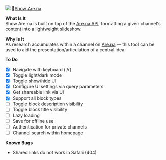 ![](screenshot.png)
🔗[Show Are.na](https://bryantwells.github.io/show-arena)

**What Is It**  
Show Are.na is built on top of the [Are.na API](http://dev.are.na), formatting a given channel's content into a lightweight slideshow.

**Why Is It**  
As research accumulates within a channel on [Are.na](http://www.are.na) — this tool can be used to  aid the presentation/articulation of a central idea.

**To Do**
* [x] Navigate with keyboard (l/r)
* [x] Toggle light/dark mode
* [x] Toggle show/hide UI
* [x] Configure UI settings via query parameters
* [x] Get shareable link via UI
* [x] Support all block types
* [ ] Toggle block description visibility
* [ ] Toggle block title visibility
* [ ] Lazy loading
* [ ] Save for offline use
* [ ] Authentication for private channels  
* [ ] Channel search within homepage 

**Known Bugs**
* Shared links do not work in Safari (404)